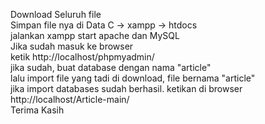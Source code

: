 Download Seluruh file  
Simpan file nya di Data C -> xampp -> htdocs  
jalankan xampp start apache dan MySQL  
Jika sudah masuk ke browser  
ketik http://localhost/phpmyadmin/  
jika sudah, buat database dengan nama "article"  
lalu import file yang tadi di download, file bernama "article"  
jika import databases sudah berhasil. ketikan di browser http://localhost/Article-main/  
Terima Kasih

